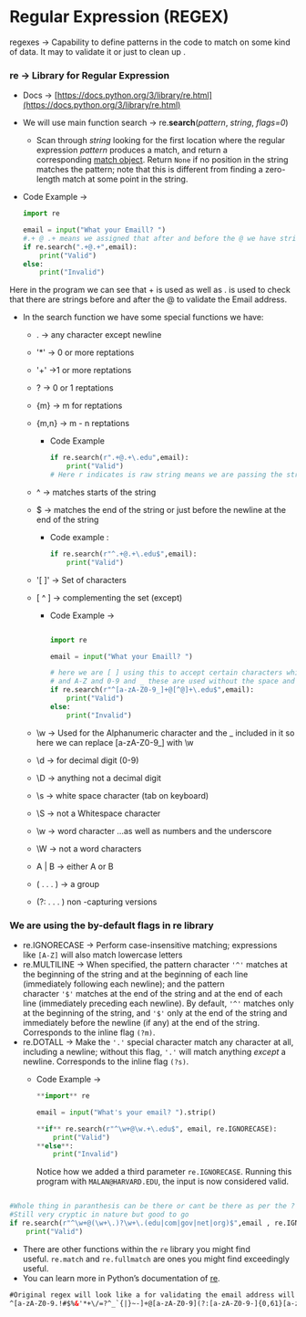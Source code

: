 # Regular Expression (REGEX)
regexes → Capability to define patterns in the code to match on some kind of data. It may to validate it or just to clean up . 

### re → Library for Regular Expression

- Docs → [https://docs.python.org/3/library/re.html](https://docs.python.org/3/library/re.html)
- We will use main function search → re.**search**(*pattern*, *string*, *flags=0*)
    - Scan through *string* looking for the first location where the regular expression *pattern* produces a match, and return a corresponding [match object](https://docs.python.org/3/library/re.html#match-objects). Return `None` if no position in the string matches the pattern; note that this is different from finding a zero-length match at some point in the string.
- Code Example →
    
    ```python
    import re
    
    email = input("What your Emaill? ")
    #.+ @ .+ means we assigned that after and before the @ we have strings that 
    if re.search(".+@.+",email):
        print("Valid")
    else:
        print("Invalid")
    ```
    

Here in the program we can see that + is used as well as . is used to check that there are strings before and after the @ to validate the Email address.    

- In the search function we have some special functions we have:
    - . → any character except newline
    - '*' → 0 or more reptations
    - '+' →1 or more reptations
    - ? → 0 or 1 reptations
    - {m} → m for reptations
    - {m,n} → m - n reptations
        - Code Example
            
            ```python
            if re.search(r".+@.+\.edu",email):
                print("Valid")
            # Here r indicates is raw string means we are passing the string as raw string 
            ```
            
    - ^ → matches starts of the string
    - $ → matches the end of the string or just before the newline at the end of the string
        - Code example :
            
            ```python
            if re.search(r"^.+@.+\.edu$",email):
                print("Valid")
            ```
            
    - '[ ]' → Set of characters
    - [ ^ ] → complementing the set  (except)
        - Code Example →
            
            ```python
            
            import re
            
            email = input("What your Emaill? ")
            
            # here we are [ ] using this to accept certain characters which are a-z 
            # and A-Z and 0-9 and _ these are used without the space and program understands
            if re.search(r"^[a-zA-Z0-9_]+@[^@]+\.edu$",email):
                print("Valid")
            else:
                print("Invalid")
            ```
            
    - \w → Used for the Alphanumeric character and the _ included in it so here we can replace [a-zA-Z0-9_] with \w
    - \d → for decimal digit (0-9)
    - \D → anything not a decimal digit
    - \s → white space character (tab on keyboard)
    - \S → not a Whitespace character
    - \w → word character …as well as numbers and the underscore
    - \W → not a word characters
    - A | B → either A or B
    - ( . . . ) → a group
    - (?: . . . ) non -capturing versions

### We are using the by-default flags in re library

- re.IGNORECASE → Perform case-insensitive matching; expressions like `[A-Z]` will also match lowercase letters
- re.MULTILINE → When specified, the pattern character `'^'` matches at the beginning of the string and at the beginning of each line (immediately following each newline); and the pattern character `'$'` matches at the end of the string and at the end of each line (immediately preceding each newline). By default, `'^'` matches only at the beginning of the string, and `'$'` only at the end of the string and immediately before the newline (if any) at the end of the string. Corresponds to the inline flag `(?m)`.
- re.DOTALL → Make the `'.'` special character match any character at all, including a newline; without this flag, `'.'` will match anything *except* a newline. Corresponds to the inline flag `(?s)`.
    - Code Example →
        
        ```python
        **import** re
        
        email = input("What's your email? ").strip()
        
        **if** re.search(r"^\w+@\w.+\.edu$", email, re.IGNORECASE):
            print("Valid")
        **else**:
            print("Invalid")
        ```
        
        Notice how we added a third parameter `re.IGNORECASE`. Running this program with `MALAN@HARVARD.EDU`, the input is now considered valid.
        

```python

#Whole thing in paranthesis can be there or cant be there as per the ? 
#Still very cryptic in nature but good to go 
if re.search(r"^\w+@(\w+\.)?\w+\.(edu|com|gov|net|org)$",email , re.IGNORECASE):
    print("Valid")
```

- There are other functions within the `re` library you might find useful. `re.match` and `re.fullmatch` are ones you might find exceedingly useful.
- You can learn more in Python’s documentation of [re](https://docs.python.org/3/library/re.html).

```html
#Original regex will look like a for validating the email address will be -> 
^[a-zA-Z0-9.!#$%&'*+\/=?^_`{|}~-]+@[a-zA-Z0-9](?:[a-zA-Z0-9-]{0,61}[a-zA-Z0-9])?(?:\.[a-zA-Z0-9](?:[a-zA-Z0-9-]{0,61}[a-zA-Z0-9])?)*$
```
